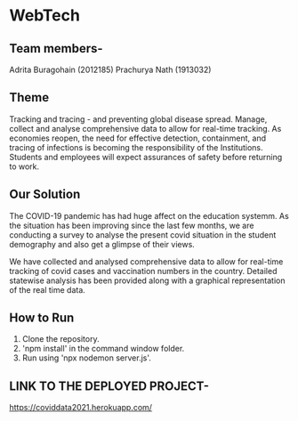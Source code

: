 # WebTech
## Team members-
Adrita Buragohain (2012185)
Prachurya Nath (1913032)
 ## Theme
Tracking and tracing - and preventing global disease spread. Manage, collect and analyse comprehensive data to allow for real-time tracking. As economies reopen, the need for effective detection, containment, and tracing of infections is becoming the responsibility of the Institutions. Students and employees will expect assurances of safety before returning to work.
 
 ## Our Solution
The COVID-19 pandemic has had huge affect on the education systemm. As the situation has been improving since the last few months, we are conducting a survey to analyse the present covid situation in the student demography and also get a glimpse of their views.

 We have collected and analysed comprehensive data to allow for real-time tracking of covid cases and vaccination numbers in the country. Detailed statewise analysis has been provided along with a graphical representation of the real time data.
 
 ## How to Run
1. Clone the repository.
2. 'npm install' in the command window folder.
3. Run using 'npx nodemon server.js'.

## LINK TO THE DEPLOYED PROJECT-
https://coviddata2021.herokuapp.com/
